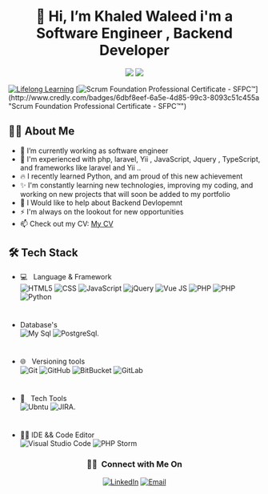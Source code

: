 <div id="header" align="center">
 <h1> 👋 Hi, I’m Khaled Waleed i'm a Software Engineer , Backend Developer  </h1> <a href="https://www.linkedin.com/in/khaled-waleed-341190131">
  <img src="https://img.shields.io/badge/LinkedIn-blue?logo=linkedin&logoColor=white&style=for-the-badge"/></a>
 <a href="mailto:khaled.waleed.abdallah.94@gmail.com"><img src="https://img.shields.io/badge/gmail-white?style=for-the-badge&logo=gmail"/></a><br>
<img src="https://komarev.com/ghpvc/?username=MustafaRaafat&style=flat-square&color=blue" alt=""/>
</div>

<!--START_SECTION:badges-->
[![Lifelong Learning](https://images.credly.com/size/110x110/images/f5cf37e4-6ebd-4067-96a9-b26d04f51ff7/CertiProf-Badge-LLL.png)](http://www.credly.com/badges/4ea909d1-ca58-4ec8-b9d0-3660c4aca400 "Lifelong Learning")
[![Scrum Foundation Professional Certificate - SFPC™]([https://images.credly.com/size/110x110/images/3be57d7c-55de-4119-9ca9-738e20c0fae0/Scrum-Foundation-Professional-Certificate-SFPC-2021_.png](https://images.credly.com/size/340x340/images/4e3d6f9f-55d7-4ea7-b0e6-f4d4ff543e22/image.png))](http://www.credly.com/badges/6dbf8eef-6a5e-4d85-99c3-8093c51c455a "Scrum Foundation Professional Certificate - SFPC™")
<!--END_SECTION:badges-->
<!-- 
- 📱 &nbsp;
  ![React Native](https://img.shields.io/badge/-reactnative-333333?style=flat&logo=reactnative)
- 😄 Check out my website at [My Portfolio](https://ahmedporfolio.vercel.app/)
- 📫 I'm passionate about creating fully responsive websites
- 📱 I'm a mobile developer working with React Native, and constantly learning more ..
  <a href="https://ahmedporfolio.vercel.app/" target="_blank"><img alt="Website" src="https://img.shields.io/badge/Website-My Portfolio-blue?style=flat-square&logo=google-chrome"></a>

-->
## 👨‍💻 About Me
- 🔭 I’m currently working as software engineer 
- 🌱 I'm experienced with php, laravel, Yii , JavaScript, Jquery , TypeScript, and frameworks like laravel and Yii ..
- 🔥 I recently learned Python, and am proud of this new achievement
- ✨ I'm constantly learning new technologies, improving my coding, and working on new projects that will soon be added to my portfolio
- 💬 I Would like to help about Backend Devlopemnt
- ⚡ I'm always on the lookout for new opportunities
- 📫 Check out my CV: [My CV](https://docs.google.com/document/d#)

## 🛠️ Tech Stack
- 💻 &nbsp; Language & Framework
  <br>
  ![HTML5](https://img.shields.io/badge/HTML5-E34F26?style=for-the-badge&logo=html5&logoColor=white)
  ![CSS](https://img.shields.io/badge/CSS-239120?&style=for-the-badge&logo=css3&logoColor=white)
  ![JavaScript](https://img.shields.io/badge/JavaScript-F7DF1E?style=for-the-badge&logo=javascript&logoColor=black)
  ![jQuery](https://img.shields.io/badge/jQuery-0769AD?style=for-the-badge&logo=jquery&logoColor=white)
  ![Vue JS](https://img.shields.io/badge/Vue.js-35495E?style=for-the-badge&logo=vue.js&logoColor=4FC08D)
  ![PHP](https://img.shields.io/badge/PHP-777BB4?style=for-the-badge&logo=php&logoColor=white)
  ![PHP](https://img.shields.io/badge/Laravel-FF2D20?style=for-the-badge&logo=laravel&logoColor=white)
  ![Python](https://img.shields.io/badge/Python-3776AB?style=for-the-badge&logo=python&logoColor=white)
    #
- Database's
    <br>
   ![My Sql](https://img.shields.io/badge/MySQL-00000F?style=for-the-badge&logo=mysql&logoColor=white)
   ![PostgreSql](https://img.shields.io/badge/PostgreSQL-316192?style=for-the-badge&logo=postgresql&logoColor=white).
  #
- 🌐 &nbsp; Versioning tools
  <br>
  ![Git](https://img.shields.io/badge/GIT-E44C30?style=for-the-badge&logo=git&logoColor=white)
  ![GitHub](https://img.shields.io/badge/GitHub-100000?style=for-the-badge&logo=github&logoColor=white****)
  ![BitBucket](https://img.shields.io/badge/Bitbucket-0747a6?style=for-the-badge&logo=bitbucket&logoColor=white)
  ![GitLab](https://img.shields.io/badge/GitLab-330F63?style=for-the-badge&logo=gitlab&logoColor=white)
  #
- 🔧 &nbsp; Tech Tools
  <br>
  ![Ubntu](https://img.shields.io/badge/Ubuntu-E95420?style=for-the-badge&logo=ubuntu&logoColor=white)
  ![JIRA](https://img.shields.io/badge/Jira-0052CC?style=for-the-badge&logo=Jira&logoColor=white).

  #
- 👩‍💻 IDE && Code Editor
  <br>
  ![Visual Studio Code](https://img.shields.io/badge/-Visual%20Studio%20Code-333333?style=flat&logo=visual-studio-code&logoColor=007ACC)
  ![PHP Storm](http://img.shields.io/badge/-PHPStorm-181717?style=for-the-badge&logo=phpstorm&logoColor=white)


 <h3 align="center"> 🤝🏻 &nbsp;Connect with Me On</h3>
<p align="center">
  <a href="[[https://www.linkedin.com/in/khaled-waleed-341190131](https://www.linkedin.com/in/khaled-waleed-341190131/)/](https://www.linkedin.com/in/khaled-waleed-341190131/)" target="_blank"><img alt="LinkedIn" src="https://img.shields.io/badge/LinkedIn-Khaled waleed-blue?style=flat-square&logo=linkedin"></a>
  <a href="mailto:khaled.waleed.abdallah.94@gmail.com" target="_blank"><img alt="Email" src="https://img.shields.io/badge/Email-khaled.waleed.abdallah.94@gmail.com-blue?style=flat-square&logo=gmail"></a>
</p>
